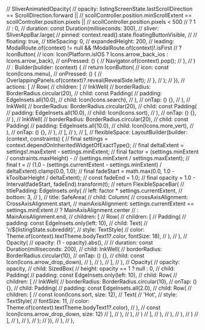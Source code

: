  // SliverAnimatedOpacity(
                          //   opacity: listingScreenState.lastScrollDirection == ScrollDirection.forward ||
                          //           scollController.position.minScrollExtent == scollController.position.pixels ||
                          //           scollController.position.pixels < 500
                          //       ? 1
                          //       : 0,
                          //   duration: const Duration(milliseconds: 300),
                          //   sliver: SliverAppBar.large(
                          //     pinned: context.read<ListingScreenCubit>().state.floatingButtonVisible,
                          //     // floating: true,
                          //     titleSpacing: 0,
                          //     expandedHeight: 200,
                          //     leading: ModalRoute.of(context) != null && !ModalRoute.of(context)!.isFirst
                          //         ? IconButton(
                          //             icon: Icon(Platform.isIOS ? Icons.arrow_back_ios : Icons.arrow_back),
                          //             onPressed: () {
                          //               Navigator.of(context).pop();
                          //             },
                          //           )
                          //         : Builder(builder: (context) {
                          //             return IconButton(
                          //               icon: const Icon(Icons.menu),
                          //               onPressed: () {
                          //                 OverlappingPanels.of(context)?.reveal(RevealSide.left);
                          //               },
                          //             );
                          //           }),
                          //     actions: [
                          //       Row(
                          //         children: [
                          //           InkWell(
                          //             borderRadius: BorderRadius.circular(20),
                          //             child: const Padding(
                          //               padding: EdgeInsets.all(10.0),
                          //               child: Icon(Icons.search),
                          //             ),
                          //             onTap: () {},
                          //           ),
                          //           InkWell(
                          //             borderRadius: BorderRadius.circular(20),
                          //             child: const Padding(
                          //               padding: EdgeInsets.all(10.0),
                          //               child: Icon(Icons.sort),
                          //             ),
                          //             onTap: () {},
                          //           ),
                          //           InkWell(
                          //             borderRadius: BorderRadius.circular(20),
                          //             child: const Padding(
                          //               padding: EdgeInsets.all(10.0),
                          //               child: Icon(Icons.more_vert),
                          //             ),
                          //             onTap: () {},
                          //           ),
                          //         ],
                          //       ),
                          //     ],
                          //     flexibleSpace: LayoutBuilder(builder: (context, constraints) {
                          //       final settings = context.dependOnInheritedWidgetOfExactType<FlexibleSpaceBarSettings>();
                          //       final deltaExtent = settings!.maxExtent - settings.minExtent;
                          //       final factor = (settings.minExtent / constraints.maxHeight) -
                          //           (settings.minExtent / settings.maxExtent);
                          //       final t =
                          //           (1.0 - (settings.currentExtent - settings.minExtent) / deltaExtent).clamp(0.0, 1.0);
                          //       final fadeStart = math.max(0.0, 1.0 - kToolbarHeight / deltaExtent);
                          //       const fadeEnd = 1.0;
                          //       final opacity = 1.0 - Interval(fadeStart, fadeEnd).transform(t);
                          //       return FlexibleSpaceBar(
                          //         titlePadding: EdgeInsets.only(
                          //           left: factor * settings.currentExtent,
                          //           bottom: 3,
                          //         ),
                          //         title: SafeArea(
                          //           child: Column(
                          //             crossAxisAlignment: CrossAxisAlignment.start,
                          //             mainAxisAlignment: settings.currentExtent == settings.minExtent
                          //                 ? MainAxisAlignment.center
                          //                 : MainAxisAlignment.end,
                          //             children: [
                          // Row(
                          //   children: [
                          //     Padding(
                          //       padding: const EdgeInsets.only(left: 10),
                          //       child: Text(
                          //         'r/${listingState.subreddit}',
                          //         style: TextStyle(
                          //             color: Theme.of(context).textTheme.bodyText1?.color, fontSize: 18),
                          //       ),
                          //     ),
                          //     Opacity(
                          //       opacity: (1 - opacity).abs(),
                          //       // duration: const Duration(milliseconds: 200),
                          //       child: InkWell(
                          //         borderRadius: BorderRadius.circular(10),
                          //         onTap: () {},
                          //         child: const Icon(Icons.arrow_drop_down),
                          //       ),
                          //     ),
                          //   ],
                          // ),
                          //               Opacity(
                          //                 opacity: opacity,
                          //                 child: SizedBox(
                          //                   height: opacity == 1 ? null : 0,
                          //                   child: Padding(
                          //                     padding: const EdgeInsets.only(left: 10),
                          //                     child: Row(
                          //                       children: [
                          //                         InkWell(
                          //                           borderRadius: BorderRadius.circular(10),
                          //                           onTap: () {},
                          //                           child: Padding(
                          //                             padding: const EdgeInsets.all(2.0),
                          //                             child: Row(
                          //                               children: [
                          //                                 const Icon(Icons.sort, size: 12),
                          //                                 Text(
                          //                                   'Hot',
                          //                                   style: TextStyle(
                          //                                       fontSize: 11,
                          //                                       color: Theme.of(context).textTheme.bodyText1?.color),
                          //                                 ),
                          //                                 const Icon(Icons.arrow_drop_down, size: 12)
                          //                               ],
                          //                             ),
                          //                           ),
                          //                         )
                          //                       ],
                          //                     ),
                          //                   ),
                          //                 ),
                          //               )
                          //             ],
                          //           ),
                          //         ),
                          //       );
                          //     }),
                          //   ),
                          // ),